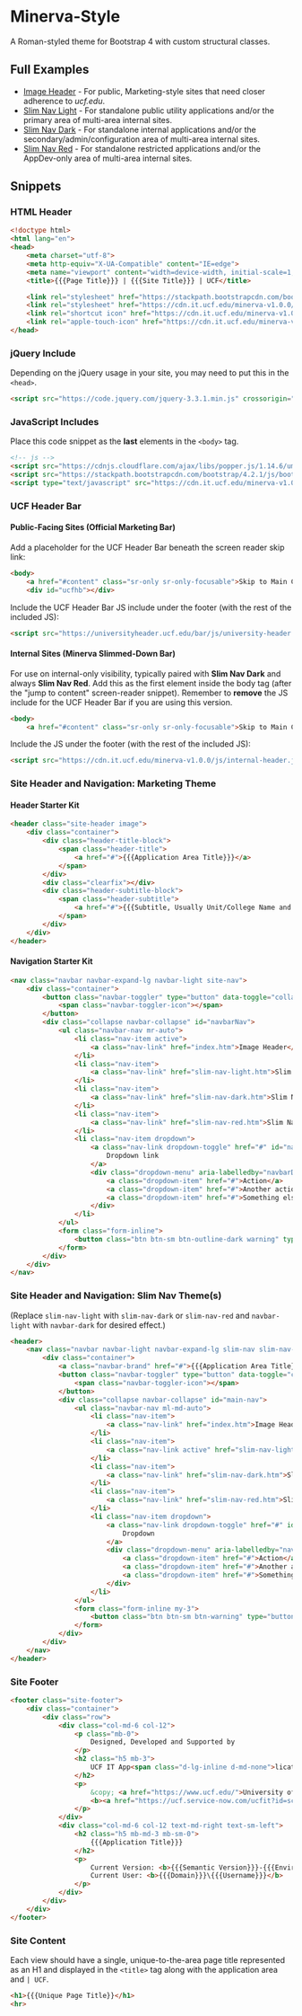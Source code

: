 # Minerva-Style

A Roman-styled theme for Bootstrap 4 with custom structural classes.

## Full Examples

- [Image Header](https://ucf-sdes-it.github.io/Minerva-Style/index.htm) - For public, Marketing-style sites that need closer adherence to *ucf.edu*.
- [Slim Nav Light](https://ucf-sdes-it.github.io/Minerva-Style/slim-nav-light.htm) - For standalone public utility applications and/or the primary area of multi-area internal sites.
- [Slim Nav Dark](https://ucf-sdes-it.github.io/Minerva-Style/slim-nav-dark.htm) - For standalone internal applications and/or the secondary/admin/configuration area of multi-area internal sites.
- [Slim Nav Red](https://ucf-sdes-it.github.io/Minerva-Style/slim-nav-red.htm) - For standalone restricted applications and/or the AppDev-only area of multi-area internal sites.

## Snippets

### HTML Header

```html
<!doctype html>
<html lang="en">
<head>
    <meta charset="utf-8">
    <meta http-equiv="X-UA-Compatible" content="IE=edge">
    <meta name="viewport" content="width=device-width, initial-scale=1, shrink-to-fit=no">
    <title>{{{Page Title}}} | {{{Site Title}}} | UCF</title>

    <link rel="stylesheet" href="https://stackpath.bootstrapcdn.com/bootstrap/4.2.1/css/bootstrap.min.css" crossorigin="anonymous">
    <link rel="stylesheet" href="https://cdn.it.ucf.edu/minerva-v1.0.0/css/minerva.css" />
    <link rel="shortcut icon" href="https://cdn.it.ucf.edu/minerva-v1.0.0/images/favicon_black.png" />
    <link rel="apple-touch-icon" href="https://cdn.it.ucf.edu/minerva-v1.0.0/images/apple-touch-icon.png" />
</head>
```

### jQuery Include

Depending on the jQuery usage in your site, you may need to put this in the `<head>`.

```html
<script src="https://code.jquery.com/jquery-3.3.1.min.js" crossorigin="anonymous"></script>
```

### JavaScript Includes

Place this code snippet as the **last** elements in the `<body>` tag.

```html
<!-- js -->
<script src="https://cdnjs.cloudflare.com/ajax/libs/popper.js/1.14.6/umd/popper.min.js" crossorigin="anonymous"></script>
<script src="https://stackpath.bootstrapcdn.com/bootstrap/4.2.1/js/bootstrap.min.js" crossorigin="anonymous"></script>
<script type="text/javascript" src="https://cdn.it.ucf.edu/minerva-v1.0.0/js/minerva.js"></script>
```

### UCF Header Bar

#### Public-Facing Sites (Official Marketing Bar)

Add a placeholder for the UCF Header Bar beneath the screen reader skip link:

```html
<body>
    <a href="#content" class="sr-only sr-only-focusable">Skip to Main Content</a>
    <div id="ucfhb"></div>
```

Include the UCF Header Bar JS include under the footer (with the rest of the included JS):

```html
<script src="https://universityheader.ucf.edu/bar/js/university-header.js?use-1200-breakpoint=1" id="ucfhb-script"></script>
```

#### Internal Sites (Minerva Slimmed-Down Bar)

For use on internal-only visibility, typically paired with **Slim Nav Dark** and always **Slim Nav Red**. Add this as the first element inside the body tag (after the "jump to content" screen-reader snippet). Remember to **remove** the JS include for the UCF Header Bar if you are using this version.

```html
<body>
    <a href="#content" class="sr-only sr-only-focusable">Skip to Main Content</a>
```

Include the JS under the footer (with the rest of the included JS):

```html
<script src="https://cdn.it.ucf.edu/minerva-v1.0.0/js/internal-header.js"></script>
```

### Site Header and Navigation: Marketing Theme

#### Header Starter Kit

```html
<header class="site-header image">
    <div class="container">
        <div class="header-title-block">
            <span class="header-title">
                <a href="#">{{{Application Area Title}}}</a>
            </span>
        </div>
        <div class="clearfix"></div>
        <div class="header-subtitle-block">
            <span class="header-subtitle">
                <a href="#">{{{Subtitle, Usually Unit/College Name and Link}}}</a>
            </span>
        </div>
    </div>
</header>
```

#### Navigation Starter Kit

```html
<nav class="navbar navbar-expand-lg navbar-light site-nav">
    <div class="container">
        <button class="navbar-toggler" type="button" data-toggle="collapse" data-target="#navbarNav" aria-controls="navbarNav" aria-expanded="false" aria-label="Toggle navigation">
            <span class="navbar-toggler-icon"></span>
        </button>
        <div class="collapse navbar-collapse" id="navbarNav">
            <ul class="navbar-nav mr-auto">
                <li class="nav-item active">
                    <a class="nav-link" href="index.htm">Image Header</a>
                </li>
                <li class="nav-item">
                    <a class="nav-link" href="slim-nav-light.htm">Slim Nav Light</a>
                </li>
                <li class="nav-item">
                    <a class="nav-link" href="slim-nav-dark.htm">Slim Nav Dark</a>
                </li>
                <li class="nav-item">
                    <a class="nav-link" href="slim-nav-red.htm">Slim Nav Red</a>
                </li>
                <li class="nav-item dropdown">
                    <a class="nav-link dropdown-toggle" href="#" id="navbarDropdownMenuLink" data-toggle="dropdown" aria-haspopup="true" aria-expanded="false">
                        Dropdown link
                    </a>
                    <div class="dropdown-menu" aria-labelledby="navbarDropdownMenuLink">
                        <a class="dropdown-item" href="#">Action</a>
                        <a class="dropdown-item" href="#">Another action</a>
                        <a class="dropdown-item" href="#">Something else here</a>
                    </div>
                </li>
            </ul>
            <form class="form-inline">
                <button class="btn btn-sm btn-outline-dark warning" type="button">Log Out</button>
            </form>
        </div>
    </div>
</nav>
```

### Site Header and Navigation: Slim Nav Theme(s)

(Replace `slim-nav-light` with `slim-nav-dark` or `slim-nav-red` and `navbar-light` with `navbar-dark` for desired effect.)

```html
<header>
    <nav class="navbar navbar-light navbar-expand-lg slim-nav slim-nav-light">
        <div class="container">
            <a class="navbar-brand" href="#">{{{Application Area Title}}}</a>
            <button class="navbar-toggler" type="button" data-toggle="collapse" data-target="#main-nav" aria-controls="main-nav" aria-expanded="false" aria-label="Toggle navigation">
                <span class="navbar-toggler-icon"></span>
            </button>
            <div class="collapse navbar-collapse" id="main-nav">
                <ul class="navbar-nav ml-md-auto">
                    <li class="nav-item">
                        <a class="nav-link" href="index.htm">Image Header</a>
                    </li>
                    <li class="nav-item">
                        <a class="nav-link active" href="slim-nav-light.htm">Slim Nav Light</a>
                    </li>
                    <li class="nav-item">
                        <a class="nav-link" href="slim-nav-dark.htm">Slim Nav Dark</a>
                    </li>
                    <li class="nav-item">
                        <a class="nav-link" href="slim-nav-red.htm">Slim Nav Red</a>
                    </li>
                    <li class="nav-item dropdown">
                        <a class="nav-link dropdown-toggle" href="#" id="navbarDropdownMenuLink" data-toggle="dropdown" aria-haspopup="true" aria-expanded="false">
                            Dropdown
                        </a>
                        <div class="dropdown-menu" aria-labelledby="navbarDropdownMenuLink">
                            <a class="dropdown-item" href="#">Action</a>
                            <a class="dropdown-item" href="#">Another action</a>
                            <a class="dropdown-item" href="#">Something else here</a>
                        </div>
                    </li>
                </ul>
                <form class="form-inline my-3">
                    <button class="btn btn-sm btn-warning" type="button">Log Out</button>
                </form>
            </div>
        </div>
    </nav>
</header>
```

### Site Footer

```html
<footer class="site-footer">
    <div class="container">
        <div class="row">
            <div class="col-md-6 col-12">
                <p class="mb-0">
                    Designed, Developed and Supported by
                </p>
                <h2 class="h5 mb-3">
                    UCF IT App<span class="d-lg-inline d-md-none">lication</span> Development
                </h2>
                <p>
                    &copy; <a href="https://www.ucf.edu/">University of Central Florida</a> |
                    <b><a href="https://ucf.service-now.com/ucfit?id=sc_cat_item&amp;sys_id=ae7581c4dbb5a20096b0fb37bf961954" class="external">Report Issue</a></b>
                </p>
            </div>
            <div class="col-md-6 col-12 text-md-right text-sm-left">
                <h2 class="h5 mb-md-3 mb-sm-0">
                    {{{Application Title}}}
                </h2>
                <p>
                    Current Version: <b>{{{Semantic Version}}}-{{{Environment}}}</b><br>
                    Current User: <b>{{{Domain}}}\{{{Username}}}</b>
                </p>
            </div>
        </div>
    </div>
</footer>
```

### Site Content

Each view should have a single, unique-to-the-area page title represented as an H1 and displayed in the `<title>` tag along with the application area and `| UCF`.

```html
<h1>{{{Unique Page Title}}</h1>
<hr>
```
